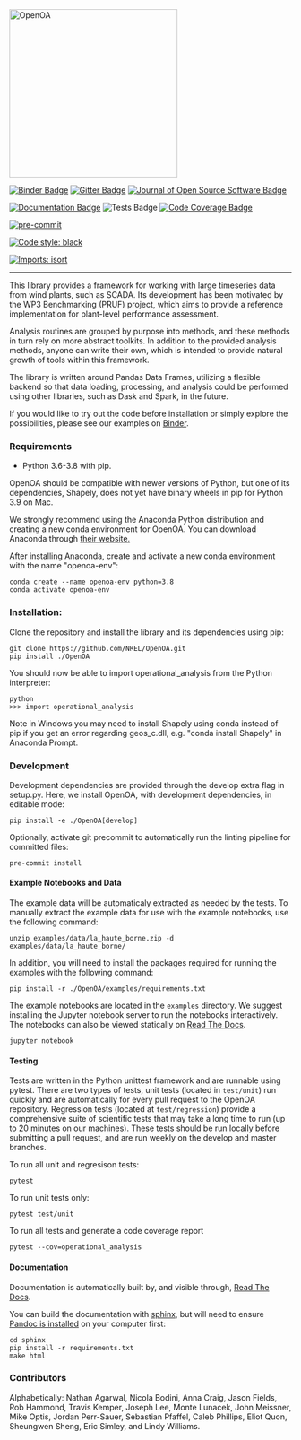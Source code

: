 <img src="https://github.com/NREL/OpenOA/blob/develop/Open%20OA%20Final%20Logos/Color/Open%20OA%20Color%20Transparent%20Background.png?raw=true" alt="OpenOA" width="300"/>

[![Binder Badge](https://mybinder.org/badge_logo.svg)](https://mybinder.org/v2/gh/NREL/OpenOA/master?filepath=examples) [![Gitter Badge](https://badges.gitter.im/NREL_OpenOA/community.svg)](https://gitter.im/NREL_OpenOA/community?utm_source=badge&utm_medium=badge&utm_campaign=pr-badge) [![Journal of Open Source Software Badge](https://joss.theoj.org/papers/d635ef3c3784d49f6e81e07a0b35ff6b/status.svg)](https://joss.theoj.org/papers/d635ef3c3784d49f6e81e07a0b35ff6b)

[![Documentation Badge](https://readthedocs.org/projects/openoa/badge/?version=latest)](https://openoa.readthedocs.io) ![Tests Badge](https://github.com/NREL/OpenOA/workflows/Tests/badge.svg?branch=develop) [![Code Coverage Badge](https://codecov.io/gh/NREL/OpenOA/branch/develop/graph/badge.svg)](https://codecov.io/gh/NREL/OpenOA)

[![pre-commit](https://img.shields.io/badge/pre--commit-enabled-brightgreen?logo=pre-commit&logoColor=white)](https://github.com/pre-commit/pre-commit)

[![Code style: black](https://img.shields.io/badge/code%20style-black-000000.svg)](https://github.com/psf/black)

[![Imports: isort](https://img.shields.io/badge/%20imports-isort-%231674b1?style=flat&labelColor=ef8336)](https://pycqa.github.io/isort/)

-----

This library provides a framework for working with large timeseries data from wind plants, such as SCADA.
Its development has been motivated by the WP3 Benchmarking (PRUF) project,
which aims to provide a reference implementation for plant-level performance assessment.

Analysis routines are grouped by purpose into methods,
and these methods in turn rely on more abstract toolkits.
In addition to the provided analysis methods,
anyone can write their own, which is intended to provide natural
growth of tools within this framework.

The library is written around Pandas Data Frames, utilizing a flexible backend
so that data loading, processing, and analysis could be performed using other libraries,
such as Dask and Spark, in the future.

If you would like to try out the code before installation or simply explore the possibilities, please see our examples on [Binder](https://mybinder.org/v2/gh/NREL/OpenOA/main?filepath=examples).

### Requirements

  * Python 3.6-3.8 with pip.

OpenOA should be compatible with newer versions of Python, but one of its dependencies, Shapely, does not yet have binary wheels in pip for Python 3.9 on Mac.

We strongly recommend using the Anaconda Python distribution and creating a new conda environment for OpenOA. You can download Anaconda through [their website.](https://www.anaconda.com/products/individual)

After installing Anaconda, create and activate a new conda environment with the name "openoa-env":

```
conda create --name openoa-env python=3.8
conda activate openoa-env
```

### Installation:

Clone the repository and install the library and its dependencies using pip:

```
git clone https://github.com/NREL/OpenOA.git
pip install ./OpenOA
```

You should now be able to import operational_analysis from the Python interpreter:

```
python
>>> import operational_analysis
```

Note in Windows you may need to install Shapely using conda instead of pip if you get an error regarding geos_c.dll, e.g. "conda install Shapely" in Anaconda Prompt.

### Development

Development dependencies are provided through the develop extra flag in setup.py. Here, we install OpenOA, with development dependencies, in editable mode:

```
pip install -e ./OpenOA[develop]
```

Optionally, activate git precommit to automatically run the linting pipeline for committed files:

```
pre-commit install
```

#### Example Notebooks and Data

The example data will be automaticaly extracted as needed by the tests. To manually extract the example data for use with the example notebooks, use the following command:

```
unzip examples/data/la_haute_borne.zip -d examples/data/la_haute_borne/
```

In addition, you will need to install the packages required for running the examples with the following command:

```
pip install -r ./OpenOA/examples/requirements.txt
```

The example notebooks are located in the `examples` directory. We suggest installing the Jupyter notebook server to run the notebooks interactively. The notebooks can also be viewed statically on [Read The Docs](http://openoa.readthedocs.io/).

```
jupyter notebook
```

#### Testing
Tests are written in the Python unittest framework and are runnable using pytest. There are two types of tests, unit tests (located in `test/unit`) run quickly and are automatically for every pull request to the OpenOA repository. Regression tests (located at `test/regression`) provide a comprehensive suite of scientific tests that may take a long time to run (up to 20 minutes on our machines). These tests should be run locally before submitting a pull request, and are run weekly on the develop and master branches.

To run all unit and regresison tests:
```
pytest
```

To run unit tests only:
```
pytest test/unit
```

To run all tests and generate a code coverage report
```
pytest --cov=operational_analysis
```

#### Documentation

Documentation is automatically built by, and visible through, [Read The Docs](http://openoa.readthedocs.io/).

You can build the documentation with [sphinx](http://www.sphinx-doc.org/en/stable/), but will need to ensure [Pandoc is installed](https://pandoc.org/installing.html) on your computer first:

```
cd sphinx
pip install -r requirements.txt
make html
```


### Contributors

Alphabetically:
Nathan Agarwal,
Nicola Bodini,
Anna Craig,
Jason Fields,
Rob Hammond,
Travis Kemper,
Joseph Lee,
Monte Lunacek,
John Meissner,
Mike Optis,
Jordan Perr-Sauer,
Sebastian Pfaffel,
Caleb Phillips,
Eliot Quon,
Sheungwen Sheng,
Eric Simley, and
Lindy Williams.
